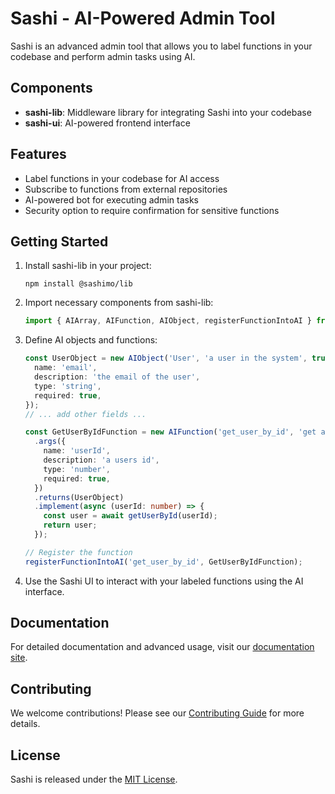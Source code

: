 # Sashi - AI-Powered Admin Tool

Sashi is an advanced admin tool that allows you to label functions in your codebase and perform admin tasks using AI.

## Components

- **sashi-lib**: Middleware library for integrating Sashi into your codebase
- **sashi-ui**: AI-powered frontend interface

## Features

- Label functions in your codebase for AI access
- Subscribe to functions from external repositories
- AI-powered bot for executing admin tasks
- Security option to require confirmation for sensitive functions

## Getting Started

1. Install sashi-lib in your project:

   ```
   npm install @sashimo/lib
   ```

2. Import necessary components from sashi-lib:

   ```typescript
   import { AIArray, AIFunction, AIObject, registerFunctionIntoAI } from '@sashimo/lib';
   ```

3. Define AI objects and functions:

   ```typescript
   const UserObject = new AIObject('User', 'a user in the system', true).field({
     name: 'email',
     description: 'the email of the user',
     type: 'string',
     required: true,
   });
   // ... add other fields ...

   const GetUserByIdFunction = new AIFunction('get_user_by_id', 'get a user by id')
     .args({
       name: 'userId',
       description: 'a users id',
       type: 'number',
       required: true,
     })
     .returns(UserObject)
     .implement(async (userId: number) => {
       const user = await getUserById(userId);
       return user;
     });

   // Register the function
   registerFunctionIntoAI('get_user_by_id', GetUserByIdFunction);
   ```

4. Use the Sashi UI to interact with your labeled functions using the AI interface.

## Documentation

For detailed documentation and advanced usage, visit our [documentation site](https://docs.sashi.ai).

## Contributing

We welcome contributions! Please see our [Contributing Guide](CONTRIBUTING.md) for more details.

## License

Sashi is released under the [MIT License](LICENSE).
